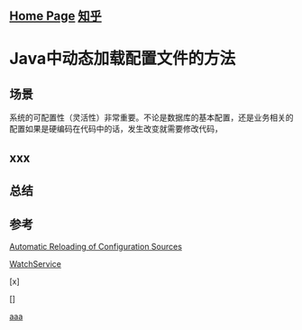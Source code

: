 
[Home Page](https://github.com/vonzhou/Blog/blob/master/README.md)            [知乎](https://www.zhihu.com/people/vonzhou/activities)
---

# Java中动态加载配置文件的方法


## 场景

系统的可配置性（灵活性）非常重要。不论是数据库的基本配置，还是业务相关的配置如果是硬编码在代码中的话，发生改变就需要修改代码，

## xxx

## 总结

## 参考

[Automatic Reloading of Configuration Sources](https://commons.apache.org/proper/commons-configuration/userguide/howto_reloading.html)

[WatchService](https://docs.oracle.com/javase/8/docs/api/java/nio/file/WatchService.html)

[x]

[]

[aaa](bbb)

![]()
